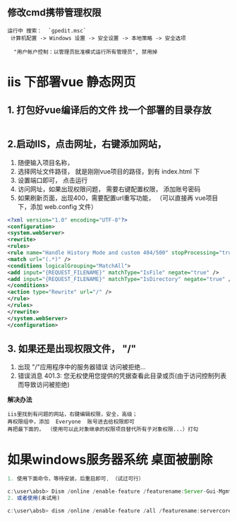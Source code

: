 
## 修改cmd携带管理权限

```
运行中 搜索：  `gpedit.msc`
 计算机配置 -> Windows 设置 -> 安全设置 -> 本地策略 -> 安全选项

  "用户帐户控制：以管理员批准模式运行所有管理员", 禁用掉
```




# iis 下部署vue 静态网页

## 1. 打包好vue编译后的文件 找一个部署的目录存放

```
```

## 2.启动IIS，点击网址，右键添加网站，

1. 随便输入项目名称， 
2. 选择网址文件路径， 就是刚刚vue项目的路径，到有 index.html 下
3. 设置端口即可， 点击运行
4. 访问网址，如果出现权限问题， 需要右键配置权限， 添加账号密码
5. 如果刷新页面，出现400，需要配置url重写功能， （可以直接再 vue项目下，添加 web.config 文件）

```xml
<?xml version="1.0" encoding="UTF-8"?>
<configuration>
<system.webServer>
<rewrite>
<rules>
<rule name="Handle History Mode and custom 404/500" stopProcessing="true">
<match url="(.*)" />
<conditions logicalGrouping="MatchAll">
<add input="{REQUEST_FILENAME}" matchType="IsFile" negate="true" />
<add input="{REQUEST_FILENAME}" matchType="IsDirectory" negate="true" />
</conditions>
<action type="Rewrite" url="/" />
</rule>
</rules>
</rewrite>
</system.webServer>
</configuration>
```


## 3. 如果还是出现权限文件， "/"

1. 出现 "/"应用程序中的服务器错误 访问被拒绝...
2. 错误消息 401.3: 您无权使用您提供的凭据查看此目录或页(由于访问控制列表而导致访问被拒绝)

**解决办法**
```
iis里找到有问题的网站，右键编辑权限，安全，高级；
再权限组中，添加  Everyone  账号进去给权限即可
再把最下面的， （使用可以此对象继承的权限项目替代所有子对象权限...）打勾
```



# 如果windows服务器系统 桌面被删除 

```js
1. 使用下面命令，等待安装，后重启即可, （试过可行）

c:\user\absb> Dism /online /enable-feature /featurename:Server-Gui-Mgmt /featurename:Server-Gui-Shell /featurename:ServerCore-FullServer /all
2. 或者使用(未试用)

c:\user\absb> dism /online /enable-feature /all /featurename:servercore-fullserver /featurename:server-gui-shell /featurename:server-gui-mgmt
```
